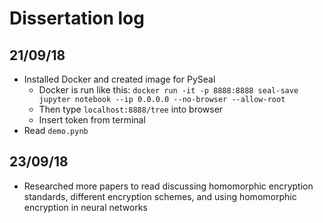 # Dissertation log

## 21/09/18

* Installed Docker and created image for PySeal
    * Docker is run like this: `docker run -it -p 8888:8888 seal-save jupyter notebook --ip 0.0.0.0 --no-browser --allow-root`
    * Then type `localhost:8888/tree` into browser
    * Insert token from terminal
* Read `demo.pynb`

## 23/09/18

* Researched more papers to read discussing homomorphic encryption standards, 
different encryption schemes, and using homomorphic encryption in neural networks